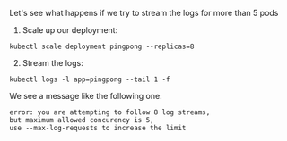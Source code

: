 
Let's see what happens if we try to stream the logs for more than 5 pods

1. Scale up our deployment:

```execute
kubectl scale deployment pingpong --replicas=8
```

2. Stream the logs:

```execute
kubectl logs -l app=pingpong --tail 1 -f
```

We see a message like the following one:

```
error: you are attempting to follow 8 log streams,
but maximum allowed concurency is 5,
use --max-log-requests to increase the limit
```
